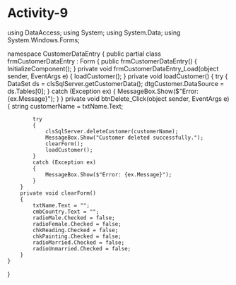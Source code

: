 # Activity-9
using DataAccess;
using System;
using System.Data;
using System.Windows.Forms;

namespace CustomerDataEntry
{
    public partial class frmCustomerDataEntry : Form
    {
        public frmCustomerDataEntry()
        {
            InitializeComponent();
        }
        private void frmCustomerDataEntry_Load(object sender, EventArgs e)
        {
            loadCustomer();
        }
        private void loadCustomer()
        {
            try
            {
                DataSet ds = clsSqlServer.getCustomerData(); 
                dtgCustomer.DataSource = ds.Tables[0];
            }
            catch (Exception ex)
            {
                MessageBox.Show($"Error: {ex.Message}");
            }
        }
        private void btnDelete_Click(object sender, EventArgs e)
        {
            string customerName = txtName.Text;

            try
            {
                clsSqlServer.deleteCustomer(customerName); 
                MessageBox.Show("Customer deleted successfully.");
                clearForm();
                loadCustomer();
            }
            catch (Exception ex)
            {
                MessageBox.Show($"Error: {ex.Message}");
            }
        }
        private void clearForm()
        {
            txtName.Text = "";
            cmbCountry.Text = "";
            radioMale.Checked = false;
            radioFemale.Checked = false;
            chkReading.Checked = false;
            chkPainting.Checked = false;
            radioMarried.Checked = false;
            radioUnmarried.Checked = false;
        }
    }
}
